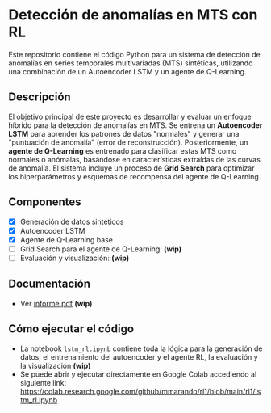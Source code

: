 # Detección de anomalías en MTS con RL

Este repositorio contiene el código Python para un sistema de detección de anomalías en series temporales multivariadas (MTS) sintéticas, utilizando una combinación de un Autoencoder LSTM y un agente de Q-Learning.

## Descripción

El objetivo principal de este proyecto es desarrollar y evaluar un enfoque híbrido para la detección de anomalías en MTS.
Se entrena un **Autoencoder LSTM** para aprender los patrones de datos "normales" y generar una "puntuación de anomalía" (error de reconstrucción).
Posteriormente, un **agente de Q-Learning** es entrenado para clasificar estas MTS como normales o anómalas, basándose en características extraídas de las curvas de anomalía.
El sistema incluye un proceso de **Grid Search** para optimizar los hiperparámetros y esquemas de recompensa del agente de Q-Learning.

## Componentes

- [x] Generación de datos sintéticos
- [x] Autoencoder LSTM
- [x] Agente de Q-Learning base
- [ ] Grid Search para el agente de Q-Learning: **(wip)**
- [ ] Evaluación y visualización: **(wip)**

## Documentación

* Ver [informe.pdf](docs/informe.pdf) **(wip)**

## Cómo ejecutar el código

* La notebook `lstm_rl.ipynb` contiene toda la lógica para la generación de datos, el entrenamiento del autoencoder y el agente RL, la evaluación y la visualización **(wip)**
* Se puede abrir y ejecutar directamente en Google Colab accediendo al siguiente link: <https://colab.research.google.com/github/mmarando/rl1/blob/main/rl1/lstm_rl.ipynb>
